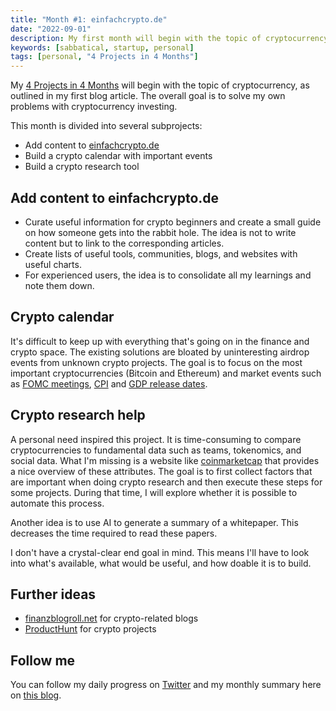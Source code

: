 ```yaml
---
title: "Month #1: einfachcrypto.de"
date: "2022-09-01"
description: My first month will begin with the topic of cryptocurrency, as outlined in my first blog article. The overall goal is to solve my own problems with cryptocurrency investing.
keywords: [sabbatical, startup, personal]
tags: [personal, "4 Projects in 4 Months"]
---
```


My [4 Projects in 4 Months](/blog/2022-08-10-4-projects-in-4-months/) will begin with the topic of cryptocurrency, as outlined in my first blog article. The overall goal is to solve my own problems with cryptocurrency investing.

This month is divided into several subprojects:

- Add content to [einfachcrypto.de](https://einfachcrypto.de/)
- Build a crypto calendar with important events
- Build a crypto research tool

## Add content to einfachcrypto.de

- Curate useful information for crypto beginners and create a small guide on how someone gets into the rabbit hole. The idea is not to write content but to link to the corresponding articles.
- Create lists of useful tools, communities, blogs, and websites with useful charts.
- For experienced users, the idea is to consolidate all my learnings and note them down.

## Crypto calendar

It's difficult to keep up with everything that's going on in the finance and crypto space. The existing solutions are bloated by uninteresting airdrop events from unknown crypto projects. The goal is to focus on the most important cryptocurrencies (Bitcoin and Ethereum) and market events such as [FOMC meetings](https://admiralmarkets.com/education/articles/fundamental-analysys/what-is-the-fomc-meeting-schedule-and-why-is-it-important), [CPI](https://smartasset.com/investing/consumer-price-index-definition) and [GDP release dates](https://www.investopedia.com/ask/answers/what-is-gdp-why-its-important-to-economists-investors/).

## Crypto research help

A personal need inspired this project. It is time-consuming to compare cryptocurrencies to fundamental data such as teams, tokenomics, and social data. What I'm missing is a website like [coinmarketcap](https://coinmarketcap.com/) that provides a nice overview of these attributes. The goal is to first collect factors that are important when doing crypto research and then execute these steps for some projects. During that time, I will explore whether it is possible to automate this process.

Another idea is to use AI to generate a summary of a whitepaper. This decreases the time required to read these papers.

I don't have a crystal-clear end goal in mind. This means I'll have to look into what's available, what would be useful, and how doable it is to build.

## Further ideas

- [finanzblogroll.net](https://www.finanzblogroll.net/) for crypto-related blogs
- [ProductHunt](https://www.producthunt.com/) for crypto projects

## Follow me

You can follow my daily progress on [Twitter](https://twitter.com/m91michel) and my monthly summary here on [this blog](/blog/).
